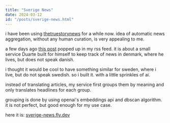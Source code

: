 ```yaml
---
title: "Sverige News"
date: 2024-03-12
id: "/posts/sverige-news.html"
---
```


i have been using [thetruestorynews](https://thetruestory.news/en) for a while now.
idea of automatic news aggregation, without any human curation, is very appealing to me.

a few days ago [this post](https://duarteocarmo.com/blog/newshavn-danish-news-in-english) popped up in my rss feed. it is about a small service Duarte built for himself to keep track of news in denmark, where he lives, but does not speak danish.

i thought it would be cool to have something similar for sweden, where i live, but do not speak swedish. so i built it. with a little sprinkles of ai.

instead of translating articles, my service first groups them by meaning and only translates headlines for each group.

grouping is done by using openai's embeddings api and dbscan algorithm. it is not perfect, but good enough for my use case.

here it is: [sverige-news.fly.dev](https://sverige-news.fly.dev)
